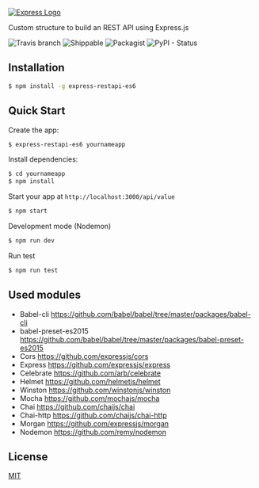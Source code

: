 [![Express Logo](https://image.ibb.co/hkTRKo/logo_express_restapi.png)](http://expressjs.com/)

Custom structure to build an REST API using Express.js


![Travis branch](https://img.shields.io/travis/rust-lang/rust/master.svg)
![Shippable](https://img.shields.io/shippable/5444c5ecb904a4b21567b0ff.svg)
![Packagist](https://img.shields.io/packagist/l/doctrine/orm.svg)
![PyPI - Status](https://img.shields.io/pypi/status/Django.svg)




## Installation

```sh
$ npm install -g express-restapi-es6
```

## Quick Start

Create the app:

```bash
$ express-restapi-es6 yournameapp
```

Install dependencies:

```bash
$ cd yournameapp
$ npm install
```

Start your app at `http://localhost:3000/api/value`

```bash
$ npm start
```
Development mode (Nodemon)
```bash
$ npm run dev
```
Run test
```bash
$ npm run test
```
## Used modules
* Babel-cli https://github.com/babel/babel/tree/master/packages/babel-cli
* babel-preset-es2015 https://github.com/babel/babel/tree/master/packages/babel-preset-es2015
* Cors https://github.com/expressjs/cors
* Express https://github.com/expressjs/express
* Celebrate https://github.com/arb/celebrate
* Helmet https://github.com/helmetjs/helmet
* Winston https://github.com/winstonjs/winston
* Mocha https://github.com/mochajs/mocha
* Chai https://github.com/chaijs/chai
* Chai-http https://github.com/chaijs/chai-http
* Morgan https://github.com/expressjs/morgan
* Nodemon https://github.com/remy/nodemon

## License

[MIT](LICENSE)

[npm-image]: https://img.shields.io/npm/v/express-generator.svg
[npm-url]: https://npmjs.org/package/express-generator
[travis-image]: https://img.shields.io/travis/expressjs/generator/master.svg?label=linux
[travis-url]: https://travis-ci.org/expressjs/generator
[appveyor-image]: https://img.shields.io/appveyor/ci/dougwilson/generator/master.svg?label=windows
[appveyor-url]: https://ci.appveyor.com/project/dougwilson/generator
[downloads-image]: https://img.shields.io/npm/dm/express-generator.svg
[downloads-url]: https://npmjs.org/package/express-generator
